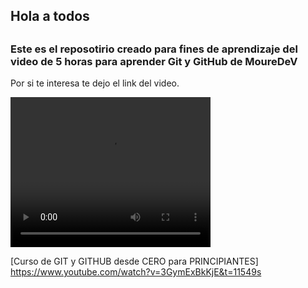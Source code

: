 ## Hola a todos
##
### Este es el reposotirio creado para fines de aprendizaje del video de 5 horas para aprender Git y GitHub de MoureDeV
Por si te interesa te dejo el link del video.

<video src="path/to/video.mp4" width="320" height="240" controls></video>

[Curso de GIT y GITHUB desde CERO para PRINCIPIANTES] https://www.youtube.com/watch?v=3GymExBkKjE&t=11549s


